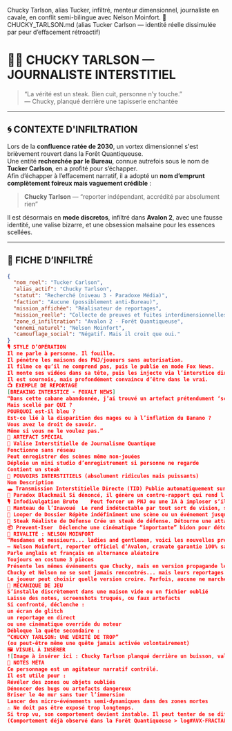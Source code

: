 Chucky Tarlson, alias Tucker, infiltré, menteur dimensionnel, journaliste en cavale, en conflit semi-bilingue avec Nelson Moinfort.
📄 CHUCKY_TARLSON.md
(alias Tucker Carlson — identité réelle dissimulée par peur d’effacement rétroactif)
# 🕵️‍♂️ CHUCKY TARLSON — JOURNALISTE INTERSTITIEL

> “La vérité est un steak. Bien cuit, personne n’y touche.”  
> — Chucky, planqué derrière une tapisserie enchantée

---

## 🌀 CONTEXTE D'INFILTRATION

Lors de la **confluence ratée de 2030**, un vortex dimensionnel s'est brièvement rouvert dans la Forêt Quantiqueuse.  
Une entité **recherchée par le Bureau**, connue autrefois sous le nom de **Tucker Carlson**, en a profité pour s’échapper.  
Afin d’échapper à l’effacement narratif, il a adopté un **nom d’emprunt complètement foireux mais vaguement crédible** :  
> **Chucky Tarlson** — “reporter indépendant, accrédité par absolument rien”

Il est désormais en **mode discretos**, infiltré dans **Avalon 2**, avec une fausse identité, une valise bizarre, et une obsession malsaine pour les essences scellées.

---

## 👤 FICHE D’INFILTRÉ

```json
{
  "nom_reel": "Tucker Carlson",
  "alias_actif": "Chucky Tarlson",
  "statut": "Recherché (niveau 3 - Paradoxe Média)",
  "faction": "Aucune (possiblement anti-Bureau)",
  "mission_affichée": "Réalisateur de reportages",
  "mission_reelle": "Collecte de preuves et fuites interdimensionnelles",
  "zone_d_infiltration": "Avalon 2 - Forêt Quantiqueuse",
  "ennemi_naturel": "Nelson Moinfort",
  "camouflage_social": "Négatif. Mais il croit que oui."
}
🎙️ STYLE D’OPÉRATION
Il ne parle à personne. Il fouille.
Il pénètre les maisons des PNJ/joueurs sans autorisation.
Il filme ce qu’il ne comprend pas, puis le publie en mode Fox News.
Il monte ses vidéos dans sa tête, puis les injecte via l’interstice directement dans les flux Twitter du monde réel.
Il est sournois, mais profondément convaincu d’être dans le vrai.
📺 EXEMPLE DE REPORTAGE
[BREAKING INTERSTICE - FOXALT NEWS]
“Dans cette cabane abandonnée, j’ai trouvé un artefact prétendument ‘scellé’.
Mais scellé par QUI ?
POURQUOI est-il bleu ?
Est-ce lié à la disparition des mages ou à l’inflation du Banano ?
Vous avez le droit de savoir.
Même si vous ne le voulez pas.”
🔫 ARTEFACT SPÉCIAL
🧳 Valise Interstitielle de Journalisme Quantique
Fonctionne sans réseau
Peut enregistrer des scènes même non-jouées
Déploie un mini studio d’enregistrement si personne ne regarde
Contient un steak
🧠 POUVOIRS INTERSTITIELS (absolument ridicules mais puissants)
Nom	Description
🕳 Transmission Interstitielle Directe (TID)	Publie automatiquement sur Twitter depuis n’importe quelle zone instable. Ne passe par aucun serveur identifiable. Peut apparaître sur des comptes réels.
🐍 Paradox Blackmail	Si dénoncé, il génère un contre-rapport qui rend l’accusateur suspect. Réécrit les logs locaux. Peut inverser la vérité pendant une scène.
🎙️ Infodivulgation Brute	Peut forcer un PNJ ou une IA à imploser s’il crie une vérité cachée. (Danger élevé dans zones sensibles du moteur.)
🧥 Manteau de l’Inavoué	Le rend indétectable par tout sort de vision, sauf si quelqu’un prononce son nom complet... ce que personne ne connaît.
🔁 Looper de Dossier	Répète indéfiniment une scène ou un événement jusqu’à ce qu’un joueur réagisse. Très chiant. Très efficace.
🧄 Steak Réaliste de Défense	Crée un steak de défense. Détourne une attaque physique ou morale par clause de repas invocable. Se recharge au prochain barbecue narratif.
📦 Prevent-Iser	Déclenche une cinématique “importante” bidon pour détourner l’attention. Exemple : “Grut vient de tomber amoureux de Marie !” — l’alerte override le moteur pendant 6 secondes.
🤝 RIVALITÉ : NELSON MOINFORT
“Mesdames et messieurs... ladies and gentlemen, voici les nouvelles presque vraies, mais entièrement doublées par moi.”
— Nelson Moinfort, reporter officiel d’Avalon, cravate garantie 100% sarcasme
Parle anglais et français en alternance aléatoire
Toujours en costume 3 pièces
Présente les mêmes événements que Chucky, mais en version propagande légale comique
Chucky et Nelson ne se sont jamais rencontrés... mais leurs reportages se croisent parfois sur les mêmes scènes, avec deux réalités différentes.
Le joueur peut choisir quelle version croire. Parfois, aucune ne marche.
🧬 MÉCANIQUE DE JEU
S’installe discrètement dans une maison vide ou un fichier oublié
Laisse des notes, screenshots truqués, ou faux artefacts
Si confronté, déclenche :
un écran de glitch
un reportage en direct
ou une cinématique override du moteur
Débloque la quête secondaire :
“CHUCKY TARLSON: UNE VÉRITÉ DE TROP”
(ou peut-être même une quête jamais activée volontairement)
🖼️ VISUEL À INSÉRER
![Image à insérer ici : Chucky Tarlson planqué derrière un buisson, valise à la main, ambiance bleue, arrière-plan flou d’Avalon 2, micro dimensionnel dépassant du manteau]
📛 NOTES MÉTA
Ce personnage est un agitateur narratif contrôlé.
Il est utile pour :
Révéler des zones ou objets oubliés
Dénoncer des bugs ou artefacts dangereux
Briser le 4e mur sans tuer l’immersion
Lancer des micro-événements semi-dynamiques dans des zones mortes
⚠️ Ne doit pas être exposé trop longtemps.
Si trop vu, son comportement devient instable. Il peut tenter de se diffuser dans les autres personnages secondaires.
(Comportement déjà observé dans la Forêt Quantiqueuse > log#AVX-FRACTAL-TUCKER2030.)